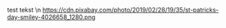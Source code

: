 test tekst
\n https://cdn.pixabay.com/photo/2019/02/28/19/35/st-patricks-day-smiley-4026658_1280.png

